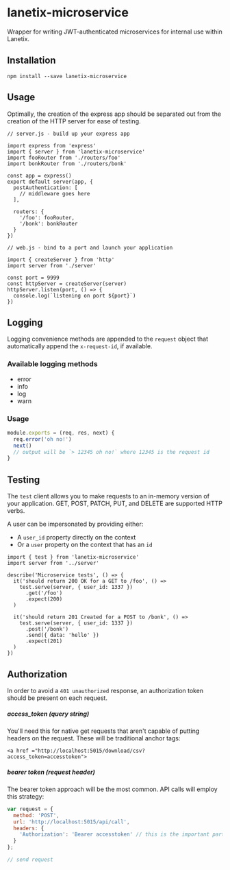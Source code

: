# lanetix-microservice

Wrapper for writing JWT-authenticated microservices for internal use within Lanetix.

## Installation

`npm install --save lanetix-microservice`

## Usage

Optimally, the creation of the express app should be separated out from the creation of the HTTP server for ease of testing.

```
// server.js - build up your express app

import express from 'express'
import { server } from 'lanetix-microservice'
import fooRouter from './routers/foo'
import bonkRouter from './routers/bonk'

const app = express()
export default server(app, {
  postAuthentication: [
    // middleware goes here
  ],

  routers: {
    '/foo': fooRouter,
    '/bonk': bonkRouter
  }
})

// web.js - bind to a port and launch your application

import { createServer } from 'http'
import server from './server'

const port = 9999
const httpServer = createServer(server)
httpServer.listen(port, () => {
  console.log(`listening on port ${port}`)
})
```

## Logging

Logging convenience methods are appended to the `request` object that automatically append the `x-request-id`, if available.

### Available logging methods

- error
- info
- log
- warn

### Usage

```JavaScript
module.exports = (req, res, next) {
  req.error('oh no!')
  next()
  // output will be `> 12345 oh no!` where 12345 is the request id
}
```

## Testing

The `test` client allows you to make requests to an in-memory version of your application. GET, POST, PATCH, PUT, and DELETE are supported HTTP verbs.

A user can be impersonated by providing either:
- A `user_id` property directly on the context
- Or a `user` property on the context that has an `id`

```
import { test } from 'lanetix-microservice'
import server from '../server'

describe('Microservice tests', () => {
  it('should return 200 OK for a GET to /foo', () =>
    test.serve(server, { user_id: 1337 })
      .get('/foo')
      .expect(200)
  )

  it('should return 201 Created for a POST to /bonk', () =>
    test.serve(server, { user_id: 1337 })
      .post('/bonk')
      .send({ data: 'hello' })
      .expect(201)
  )
})
```

## Authorization

In order to avoid a `401 unauthorized` response, an authorization token should be present on each request.

##### access_token (query string)

You'll need this for native get requests that aren't capable of putting headers on the request. These will be traditional
anchor tags:

`<a href ="http://localhost:5015/download/csv?access_token=accesstoken">`

##### bearer token (request header)

The bearer token approach will be the most common. API calls will employ this strategy:

```js
var request = {
  method: 'POST',
  url: 'http://localhost:5015/api/call',
  headers: {
    'Authorization': 'Bearer accesstoken' // this is the important part
  }
};

// send request
```
